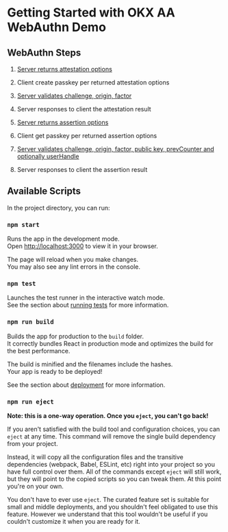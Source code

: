 # Getting Started with OKX AA WebAuthn Demo

## WebAuthn Steps

1. [Server returns attestation options](https://webauthn-open-source.github.io/fido2-lib/Fido2Lib.html#attestationOptions)
2. Client create passkey per returned attestation options
3. [Server validates challenge, origin, factor](https://webauthn-open-source.github.io/fido2-lib/Fido2Lib.html#attestationOptions)
4. Server responses to client the attestation result

5. [Server returns assertion options](https://webauthn-open-source.github.io/fido2-lib/Fido2Lib.html#assertionOptions)
6. Client get passkey per returned assertion options
7. [Server validates challenge, origin, factor, public key, prevCounter and optionally userHandle](https://webauthn-open-source.github.io/fido2-lib/Fido2Lib.html#assertionResult)
8. Server responses to client the assertion result

## Available Scripts

In the project directory, you can run:

### `npm start`

Runs the app in the development mode.\
Open [http://localhost:3000](http://localhost:3000) to view it in your browser.

The page will reload when you make changes.\
You may also see any lint errors in the console.

### `npm test`

Launches the test runner in the interactive watch mode.\
See the section about [running tests](https://facebook.github.io/create-react-app/docs/running-tests) for more information.

### `npm run build`

Builds the app for production to the `build` folder.\
It correctly bundles React in production mode and optimizes the build for the best performance.

The build is minified and the filenames include the hashes.\
Your app is ready to be deployed!

See the section about [deployment](https://facebook.github.io/create-react-app/docs/deployment) for more information.

### `npm run eject`

**Note: this is a one-way operation. Once you `eject`, you can't go back!**

If you aren't satisfied with the build tool and configuration choices, you can `eject` at any time. This command will remove the single build dependency from your project.

Instead, it will copy all the configuration files and the transitive dependencies (webpack, Babel, ESLint, etc) right into your project so you have full control over them. All of the commands except `eject` will still work, but they will point to the copied scripts so you can tweak them. At this point you're on your own.

You don't have to ever use `eject`. The curated feature set is suitable for small and middle deployments, and you shouldn't feel obligated to use this feature. However we understand that this tool wouldn't be useful if you couldn't customize it when you are ready for it.
